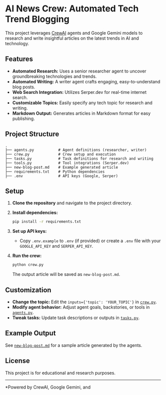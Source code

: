 # AI News Crew: Automated Tech Trend Blogging

This project leverages [CrewAI](https://github.com/joaomdmoura/crewAI) agents and Google Gemini models to research and write insightful articles on the latest trends in AI and technology.

## Features

- **Automated Research:** Uses a senior researcher agent to uncover groundbreaking technologies and trends.
- **Automated Writing:** A writer agent crafts engaging, easy-to-understand blog posts.
- **Web Search Integration:** Utilizes Serper.dev for real-time internet search.
- **Customizable Topics:** Easily specify any tech topic for research and writing.
- **Markdown Output:** Generates articles in Markdown format for easy publishing.

## Project Structure

```
.
├── agents.py           # Agent definitions (researcher, writer)
├── crew.py             # Crew setup and execution
├── tasks.py            # Task definitions for research and writing
├── tools.py            # Tool integrations (Serper.dev)
├── new-blog-post.md    # Example generated article
├── requirements.txt    # Python dependencies
├── .env                # API keys (Google, Serper)
```

## Setup

1. **Clone the repository** and navigate to the project directory.

2. **Install dependencies:**
   ```sh
   pip install -r requirements.txt
   ```

3. **Set up API keys:**
   - Copy `.env.example` to `.env` (if provided) or create a `.env` file with your `GOOGLE_API_KEY` and `SERPER_API_KEY`.

4. **Run the crew:**
   ```sh
   python crew.py
   ```

   The output article will be saved as `new-blog-post.md`.

## Customization

- **Change the topic:** Edit the `inputs={'topic': 'YOUR_TOPIC'}` in [`crew.py`](crew.py).
- **Modify agent behavior:** Adjust agent goals, backstories, or tools in [`agents.py`](agents.py).
- **Tweak tasks:** Update task descriptions or outputs in [`tasks.py`](tasks.py).

## Example Output

See [`new-blog-post.md`](new-blog-post.md) for a sample article generated by the agents.

## License

This project is for educational and research purposes.

---

*Powered by CrewAI, Google Gemini, and
